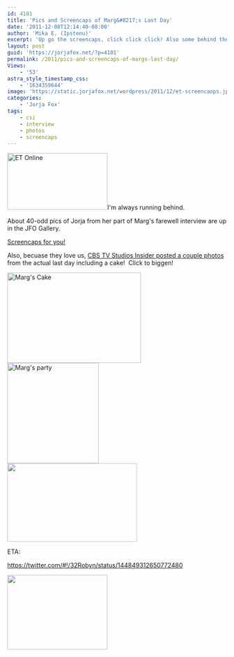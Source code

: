 ```yaml
---
id: 4101
title: 'Pics and Screencaps of Marg&#8217;s Last Day'
date: '2011-12-08T12:14:40-08:00'
author: 'Mika E. (Ipstenu)'
excerpt: 'Up go the screencaps, click click click! Also some behind the scenes photos of Marg''s last day.'
layout: post
guid: 'https://jorjafox.net/?p=4101'
permalink: /2011/pics-and-screencaps-of-margs-last-day/
Views:
    - '53'
astra_style_timestamp_css:
    - '1634359644'
image: 'https://static.jorjafox.net/wordpress/2011/12/et-screencaops.jpeg'
categories:
    - 'Jorja Fox'
tags:
    - csi
    - interview
    - photos
    - screencaps
---
```


<a href="http:///jorjafox.net/gallery/tv/talkshow/20111207-et/"><img class="alignleft size-medium wp-image-4102" title="ET Online" src="//static.jorjafox.net/wordpress/2011/12/et-screencaops-230x130.jpg" alt="ET Online" width="230" height="130" /></a>I'm always running behind.

About 40-odd pics of Jorja from her part of Marg's farewell interview are up in the JFO Gallery.

<a href="http:///jorjafox.net/gallery/tv/talkshow/20111207-et/">Screencaps for you!</a>

Also, becuase they love us, <a href="http://cbstelevisionstudios.tumblr.com/post/13912741850">CBS TV Studios Insider posted a couple photos</a> from the actual last day including a cake!  Click to biggen!

<a href="https://jorjafox.net/gallery/tv/csi/pub/s12/candid/cbstvstudiosinsider-marg01.jpg"><img class="alignnone size-full wp-image-4105" title="Marg's Cake" src="//static.jorjafox.net/wordpress/2011/12/cbstvstudiosinsider-marg01.jpg" alt="Marg's Cake" width="307" height="207" /></a> <a href="https://jorjafox.net/gallery/tv/csi/pub/s12/candid/cbstvstudiosinsider-marg02.jpg"><img class="alignnone size-full wp-image-4106" title="Marg's party" src="//static.jorjafox.net/wordpress/2011/12/cbstvstudiosinsider-marg02.jpg" alt="Marg's party" width="210" height="230" /></a> <a href="https://jorjafox.net/gallery/tv/csi/pub/s12/candid/cbstvstudiosinsider-marg03.jpg"><img class="alignnone size-full wp-image-4107" title="cbstvstudiosinsider-marg03" src="//static.jorjafox.net/wordpress/2011/12/cbstvstudiosinsider-marg03.jpg" alt="" width="298" height="180" /></a>

ETA:

https://twitter.com/#!/32Robyn/status/144849312650772480

<a href="https://jorjafox.net/gallery/tv/csi/pub/s12/candid/1212-32Robyn-001.jpg"><img class="alignnone size-medium wp-image-4109" title="1212-32Robyn-001" src="//static.jorjafox.net/wordpress/2011/12/1212-32Robyn-001-230x171.jpg" alt="" width="230" height="171" /></a>